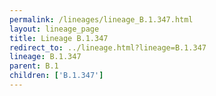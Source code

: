 ```yaml
---
permalink: /lineages/lineage_B.1.347.html
layout: lineage_page
title: Lineage B.1.347
redirect_to: ../lineage.html?lineage=B.1.347
lineage: B.1.347
parent: B.1
children: ['B.1.347']
---
```

